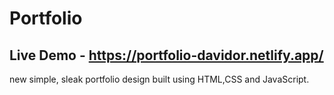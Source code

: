 # Portfolio
## Live Demo - https://portfolio-davidor.netlify.app/

new simple, sleak portfolio design built using HTML,CSS and JavaScript.
